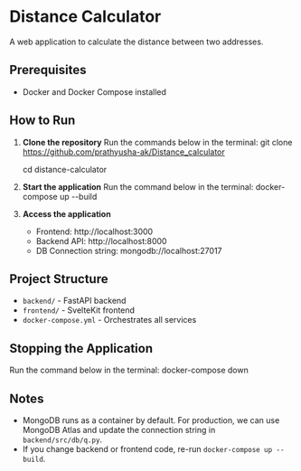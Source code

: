 # Distance Calculator

A web application to calculate the distance between two addresses.

## Prerequisites
- Docker and Docker Compose installed

## How to Run

1. **Clone the repository**
   Run the commands below in the terminal:
   git clone https://github.com/prathyusha-ak/Distance_calculator
   
   cd distance-calculator
   

3. **Start the application**
   Run the command below in the terminal:
   docker-compose up --build
   

4. **Access the application**
   - Frontend: http://localhost:3000
   - Backend API: http://localhost:8000
   - DB Connection string: mongodb://localhost:27017

## Project Structure
- `backend/` - FastAPI backend
- `frontend/` - SvelteKit frontend
- `docker-compose.yml` - Orchestrates all services

## Stopping the Application
Run the command below in the terminal:
docker-compose down


## Notes
- MongoDB runs as a container by default. For production, we can use MongoDB Atlas and update the connection string in `backend/src/db/q.py`.
- If you change backend or frontend code, re-run `docker-compose up --build`.

